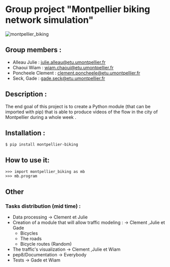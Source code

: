 
# Group project "Montpellier biking network simulation"
![montpellier_biking](image/image_readme.png)
## Group members :
 * Alleau Julie : julie.alleau@etu.umontpellier.fr 
 * Chaoui Wiam : wiam.chaoui@etu.umontpellier.fr
 * Poncheele Clement : clement.poncheele@etu.umontpellier.fr
 * Seck, Gade : gade.seck@etu.umontpellier.fr

## Description  :

The end goal of this project is to create a Python module (that can be imported with pip) that is able to produce videos of the flow in the city of Montpellier during a whole week .

## Installation :

    $ pip install montpellier-biking

## How to use it:
    >>> import montpellier_biking as mb
    >>> mb.program

## Other
### Tasks distribution (mid time) :

* Data processing -> Clement et Julie 
* Creation of a module that will allow traffic modeling : -> Clement ,Julie et Gade 
    - Bicycles 
    - The roads
    - Bicycle routes (Random) 
* The traffic's visualization  -> Clement ,Julie et Wiam
* pep8/Documentation -> Everybody 
* Tests -> Gade et Wiam




